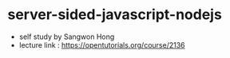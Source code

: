 # server-sided-javascript-nodejs
- self study by Sangwon Hong
- lecture link : https://opentutorials.org/course/2136